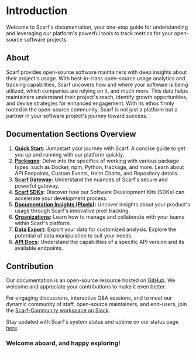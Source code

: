 # Introduction

Welcome to Scarf's documentation, your one-stop guide for understanding and leveraging our platform's powerful tools to track metrics for your open-source software projects.

## About

Scarf provides open-source software maintainers with deep insights about their project's usage. With best-in-class open-source usage analytics and tracking capabilities, Scarf uncovers how and where your software is being utilized, which companies are relying on it, and much more. This data helps maintainers understand their project's reach, identify growth opportunities, and devise strategies for enhanced engagement. With its ethos firmly rooted in the open-source community, Scarf is not just a platform but a partner in your software project's journey toward success.

## Documentation Sections Overview

1. **[Quick Start](/quick-start):** Jumpstart your journey with Scarf. A concise guide to get you up and running with our platform quickly.
2. **[Packages](/packages):** Delve into the specifics of working with various package types, such as Docker, npm, Python, Hackage, and more. Learn about API Endpoints, Custom Events, Helm Charts, and Repository details.
3. **[Scarf Gateway](/gateway):** Understand the nuances of Scarf's secure and powerful gateway.
4. **[Scarf SDKs](/package-analytics):** Discover how our Software Development Kits (SDKs) can accelerate your development process.
5. **[Documentation Insights (Pixels)](/web-traffic):** Uncover insights about your product's usage through Scarf's innovative pixel tracking.
6. **[Organizations](/organizations):** Learn how to manage and collaborate with your teams within Scarf's platform.
7. **[Data Export](/data-export):** Export your data for customized analysis. Explore the potential of data manipulation to suit your needs.
8. **[API Docs](/api-v2):** Understand the capabilities of a specific API version and its available endpoints.

## Contribution

Our documentation is an open-source resource hosted on [GitHub](https://github.com/scarf-sh/docs). We welcome and appreciate your contributions to make it even better.

For engaging discussions, interactive Q&A sessions, and to meet our dynamic community of staff, open-source maintainers, and end-users, join the [Scarf-Community workspace on Slack](https://tinyurl.com/scarf-community-slack).

Stay updated with Scarf's system status and uptime on our status page [here](https://status.scarf.sh).

### Welcome aboard, and happy exploring!